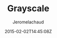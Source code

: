 ---
title: "Grayscale"
github: https://github.com/jeromelachaud/grayscale-theme
demo: http://jeromelachaud.com/grayscale-theme/
author: Jeromelachaud
ssg:
  - Jekyll
cms:
  - No Cms
date: 2015-02-02T14:45:08Z
github_branch: master
---